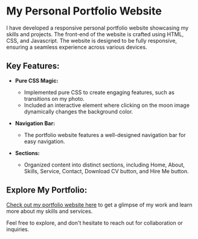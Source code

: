 # My Personal Portfolio Website

I have developed a responsive personal portfolio website showcasing my skills and projects. The front-end of the website is crafted using HTML, CSS, and Javascript. The website is designed to be fully responsive, ensuring a seamless experience across various devices.

## Key Features:

- **Pure CSS Magic:**
  - Implemented pure CSS to create engaging features, such as transitions on my photo.
  - Included an interactive element where clicking on the moon image dynamically changes the background color.

- **Navigation Bar:**
  - The portfolio website features a well-designed navigation bar for easy navigation.

- **Sections:**
  - Organized content into distinct sections, including Home, About, Skills, Service, Contact, Download CV button, and Hire Me button.

## Explore My Portfolio:

[Check out my portfolio website here](#https://silly-centaur-d3d421.netlify.app/) to get a glimpse of my work and learn more about my skills and services.

Feel free to explore, and don't hesitate to reach out for collaboration or inquiries.
